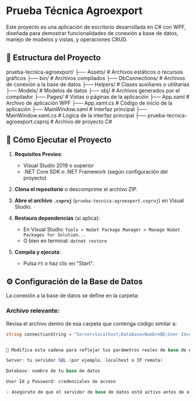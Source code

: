# Prueba Técnica Agroexport

Este proyecto es una aplicación de escritorio desarrollada en C# con WPF, diseñada para demostrar funcionalidades de conexión a base de datos, manejo de modelos y vistas, y operaciones CRUD.

## 📁 Estructura del Proyecto

prueba-tecnica-agroexport/
├── Assets/ # Archivos estáticos o recursos gráficos
├── bin/ # Archivos compilados
├── DbConnections/ # Archivos de conexión a la base de datos
├── Helpers/ # Clases auxiliares o utilitarias
├── Models/ # Modelos de datos
├── obj/ # Archivos generados por el compilador
├── Pages/ # Vistas o páginas de la aplicación
├── App.xaml # Archivo de aplicación WPF
├── App.xaml.cs # Código de inicio de la aplicación
├── MainWindow.xaml # Interfaz principal
├── MainWindow.xaml.cs # Lógica de la interfaz principal
├── prueba-tecnica-agroexport.csproj # Archivo de proyecto C#


## 🚀 Cómo Ejecutar el Proyecto

1. **Requisitos Previos**:
   - Visual Studio 2019 o superior
   - .NET Core SDK o .NET Framework (según configuración del proyecto)

2. **Clona el repositorio** o descomprime el archivo ZIP.

3. **Abre el archivo `.csproj`** (`prueba-tecnica-agroexport.csproj`) en Visual Studio.

4. **Restaura dependencias** (si aplica):
   - En Visual Studio: `Tools > NuGet Package Manager > Manage NuGet Packages for Solution...`
   - O bien en terminal: `dotnet restore`

5. **Compila y ejecuta**:
   - Pulsa `F5` o haz clic en "Start".

## ⚙️ Configuración de la Base de Datos

La conexión a la base de datos se define en la carpeta:


### Archivo relevante:
Revisa el archivo dentro de esa carpeta que contenga código similar a:

```csharp
string connectionString = "Server=localhost;Database=NombreBD;User Id=usuario;Password=contraseña;";


🔧 Modifica esta cadena para reflejar tus parámetros reales de base de datos:

Server: tu servidor SQL (por ejemplo, localhost o IP remota)

Database: nombre de tu base de datos

User Id y Password: credenciales de acceso

💡 Asegúrate de que el servidor de base de datos esté activo antes de ejecutar la aplicación.